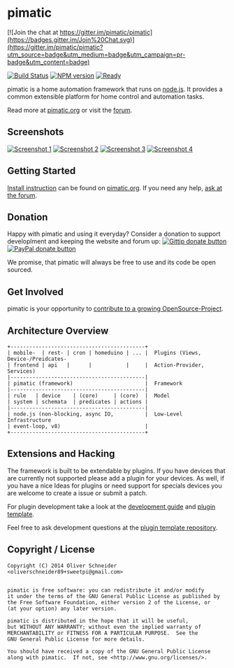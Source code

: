 pimatic
=======

[![Join the chat at https://gitter.im/pimatic/pimatic](https://badges.gitter.im/Join%20Chat.svg)](https://gitter.im/pimatic/pimatic?utm_source=badge&utm_medium=badge&utm_campaign=pr-badge&utm_content=badge)

[![Build Status](https://travis-ci.org/pimatic/pimatic.png?branch=master)](https://travis-ci.org/pimatic/pimatic)
[![NPM version](https://badge.fury.io/js/pimatic.png)](http://badge.fury.io/js/pimatic)
[![Ready](https://badge.waffle.io/pimatic/pimatic.png?label=ready&title=Ready)](https://waffle.io/pimatic/pimatic)

pimatic is a home automation framework that runs on [node.js](http://nodejs.org). It provides a 
common extensible platform for home control and automation tasks.  

Read more at [pimatic.org](http://pimatic.org/) or visit the [forum](http://forum.pimatic.org).

Screenshots
-----------
[![Screenshot 1][screen1_thumb]](http://www.pimatic.org/screens/screen1.png) 
[![Screenshot 2][screen2_thumb]](http://www.pimatic.org/screens/screen2.png) 
[![Screenshot 3][screen3_thumb]](http://www.pimatic.org/screens/screen3.png) 
[![Screenshot 4][screen4_thumb]](http://www.pimatic.org/screens/screen4.png)

[screen1_thumb]: http://www.pimatic.org/screens/screen1_thumb.png?v=1
[screen2_thumb]: http://www.pimatic.org/screens/screen2_thumb.png?v=1
[screen3_thumb]: http://www.pimatic.org/screens/screen3_thumb.png?v=1
[screen4_thumb]: http://www.pimatic.org/screens/screen4_thumb.png?v=1

Getting Started
------------

[Install instruction](http://pimatic.org/guide/getting-started/installation/) can be found 
on [pimatic.org](http://pimatic.org/). If you need any help, [ask at the forum](http://forum.pimatic.org).

Donation
--------

Happy with pimatic and using it everyday? Consider a donation to support developlment and keeping the website and forum up: [![Gittip donate button](http://img.shields.io/gittip/sweetpi.png)](https://www.gittip.com/sweetpi/ "Donate weekly to this project using Gittip")
[![PayPal donate button](http://img.shields.io/paypal/donate.png?color=blue)](https://www.paypal.com/cgi-bin/webscr?cmd=_s-xclick&hosted_button_id=KCVVRY4243JS6 "Donate once-off to this project using Paypal")

We promise, that pimatic will always be free to use and its code be open sourced.

Get Involved
-------------

pimatic is your opportunity to [contribute to a growing OpenSource-Project](https://github.com/pimatic/pimatic/issues/223).

Architecture Overview
---------------------

    +-------------------------------------------+
    | mobile-  | rest- | cron | homeduino | ... |  Plugins (Views, Device-/Preidcates-
    | frontend | api   |      |           |     |  Action-Provider, Services)
    |-------------------------------------------|
    | pimatic (framework)                       |  Framework
    |-------------------------------------------|
    | rule   | device    | (core)     | (core)  |  Model
    | system | schemata  | predicates | actions |
    |-------------------------------------------|
    | node.js (non-blocking, async IO,          |  Low-Level Infrastructure
    | event-loop, v8)                           |
    +-------------------------------------------+


Extensions and Hacking
----------------------
The framework is built to be extendable by plugins. If you have devices that are currently not 
supported please add a plugin for your devices. 
As well, if you have a nice Ideas for plugins or need support for specials devices you are
welcome to create a issue or submit a patch.

For plugin development take a look at the 
[development guide](http://pimatic.org/guide/development/required-skills-readings/) and
[plugin template](https://github.com/pimatic/pimatic-plugin-template).

Feel free to ask development questions at the 
[plugin template repository](https://github.com/sweetpi/pimatic-plugin-template/issues).


Copyright / License
-------------------

    Copyright (C) 2014 Oliver Schneider <oliverschneider89+sweetpi@gmail.com>


    pimatic is free software: you can redistribute it and/or modify
    it under the terms of the GNU General Public License as published by
    the Free Software Foundation, either version 2 of the License, or
    (at your option) any later version.

    pimatic is distributed in the hope that it will be useful,
    but WITHOUT ANY WARRANTY; without even the implied warranty of
    MERCHANTABILITY or FITNESS FOR A PARTICULAR PURPOSE.  See the
    GNU General Public License for more details.

    You should have received a copy of the GNU General Public License
    along with pimatic.  If not, see <http://www.gnu.org/licenses/>.

